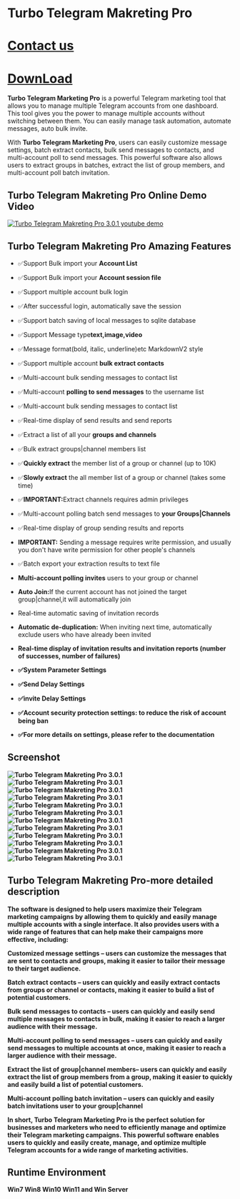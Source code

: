 # Turbo Telegram Makreting Pro

 #  <a href="[https://codecanyon.net/item/telegram-auto-reply-message/40441095](https://t.me/galaxystudioM)" rel="nofollow">Contact us</a>
 
 #  <a href="https://codecanyon.net/item/telegram-auto-reply-message/40441095" rel="nofollow">DownLoad</a>
 
<p><strong>Turbo Telegram Marketing Pro</strong> is a powerful Telegram marketing tool that allows you to manage multiple 
Telegram accounts from one dashboard. This tool gives you the power to manage multiple accounts without switching between them.
 You can easily manage task automation, automate messages, auto bulk invite.</p> 
<p>With <strong>Turbo Telegram Marketing Pro</strong>, users can easily customize message settings, 
batch extract contacts, bulk send messages to contacts, and multi-account poll to send messages.
 This powerful software also allows users to extract groups in batches, extract the list of group members, 
 and multi-account poll batch invitation.</p> 
 
 

<h2>Turbo Telegram Makreting Pro Online Demo Video</h2>
  <a href="https://youtu.be/tioEk-zP47o">
    <img src="https://i.ibb.co/XsDtZf7/youtube.png" alt="Turbo Telegram Makreting Pro 3.0.1 youtube demo"/>
  </a>
 

<h2><strong>Turbo Telegram Makreting Pro Amazing Features</strong></h2>
<ul>
  <li><p>✅Support Bulk import your <strong>Account List</strong></p></li>
  <li><p>✅Support Bulk import your <strong>Account session file</strong></p></li>
  <li><p>✅Support multiple account bulk login</p></li>
  <li><p>✅After successful login, automatically save the session</p></li>
   
  <li><p>✅Support batch saving of local messages to sqlite database</strong></p></li>
  <li><p>✅Support Message type<strong>text,image,video</strong></p></li>
  <li><p>✅Message format(bold, italic, underline)etc MarkdownV2 style</p></li>
 
  <li><p>✅Support multiple account <strong>bulk extract contacts</strong></p></li>
  <li><p>✅Multi-account bulk sending messages to contact list</p></li>
  <li><p>✅Multi-account <strong>polling to send messages</strong> to the username list</p></li>
  <li><p>✅Multi-account bulk sending messages to contact list</p></li>
  <li><p>✅Real-time display of send results and send reports</p></li>
  
  <li><p>✅Extract a list of all your <strong>groups and channels</strong></p></li>
  <li><p>✅Bulk extract groups|channel members list</p></li>
  <li><p>✅<strong>Quickly extract</strong> the member list of a group or channel (up to 10K)</p></li>
  <li><p>✅<strong>Slowly extract</strong> the all member list of a group or channel (takes some time)</p></li>
  <li><p>✅<strong>IMPORTANT:</strong>Extract channels requires admin privileges</p></li>
  <li><p>✅Multi-account polling batch send messages to <strong>your Groups|Channels</strong></p></li>
  <li><p>✅Real-time display of group sending results and reports</p></li>
  <li><p><strong>IMPORTANT:</strong> Sending a message requires write permission, and usually you don't have write permission for other people's channels</p></li>
  <li><p>✅Batch export your extraction results to text file</p></li>
   
  
  <li><p><strong>Multi-account polling invites</strong> users to your group or channel</p></li>
  <li><p><strong>Auto Join:</strong>If the current account has not joined the target group|channel,it will automatically join</p></li>
  <li><p>Real-time automatic saving of invitation records</p></li>
  <li><p><strong>Automatic de-duplication:</strong> When inviting next time, automatically exclude users who have already been invited</p></li> 
  <li><p><strong>Real-time display of invitation results and invitation reports (number of successes, number of failures)</p></li>
   
  
  <li><p>✅System Parameter Settings</p></li>
  <li><p>✅Send Delay Settings</p></li>
  <li><p>✅invite Delay Settings</p></li>
  <li><p>✅<strong>Account security protection settings:</strong> to reduce the risk of account being ban</p></li>
  <li><p>✅For more details on settings, please refer to the documentation</p></li>
</ul>


<h2><strong>Screenshot</strong></h2>
<img src="https://i.ibb.co/0j0vP0b/01.png" alt="Turbo Telegram Makreting Pro 3.0.1" />
<img src="https://i.ibb.co/jvBpQJs/02.png" alt="Turbo Telegram Makreting Pro 3.0.1" />
<img src="https://i.ibb.co/4NjS646/03.png" alt="Turbo Telegram Makreting Pro 3.0.1" />
<img src="https://i.ibb.co/HXMYZ1q/04.png" alt="Turbo Telegram Makreting Pro 3.0.1" />
<img src="https://i.ibb.co/qj26SVX/05.png" alt="Turbo Telegram Makreting Pro 3.0.1" />
<img src="https://i.ibb.co/pz1zDhB/06.png" alt="Turbo Telegram Makreting Pro 3.0.1" />
<img src="https://i.ibb.co/RS7WFmj/07.png" alt="Turbo Telegram Makreting Pro 3.0.1" />
<img src="https://i.ibb.co/7KbH1j4/08.png" alt="Turbo Telegram Makreting Pro 3.0.1" />
<img src="https://i.ibb.co/y0X3qHv/09.png" alt="Turbo Telegram Makreting Pro 3.0.1" />
<img src="https://i.ibb.co/GCqpXzS/10.png" alt="Turbo Telegram Makreting Pro 3.0.1" />
<img src="https://i.ibb.co/bNcC7mK/11.png" alt="Turbo Telegram Makreting Pro 3.0.1" />
<img src="https://i.ibb.co/rbgDBks/12.png" alt="Turbo Telegram Makreting Pro 3.0.1" />

 
<h2><strong>Turbo Telegram Makreting Pro-more detailed description</strong></h2>
<p>The software is designed to help users maximize their Telegram marketing campaigns by allowing them to quickly and easily manage multiple accounts with a single interface. It also provides users with a wide range of features that can help make their campaigns more effective, including:</p>
<p><strong>Customized message settings</strong> – users can customize the messages that are sent to contacts and groups,
 making it easier to tailor their message to their target audience.</p>
<p><strong>Batch extract contacts</strong> – users can quickly and easily extract contacts from groups or channel or contacts, 
making it easier to build a list of potential customers.</p>
<p><strong>Bulk send messages to contacts</strong> – users can quickly and easily send multiple messages to contacts in bulk, making it easier to reach a larger audience with their message.</p>
<p><strong>Multi-account polling to send messages</strong> – users can quickly and easily send messages to multiple accounts at once, making it easier to reach a larger audience with their message.</p>
<p><strong>Extract the list of group|channel members</strong>– users can quickly and easily extract the list of group members from a group, making it easier to quickly and easily build a list of potential customers.</p>
<p><strong>Multi-account polling batch invitation</strong> – users can quickly and easily  batch invitations user to your group|channel</p>
<p>In short, Turbo Telegram Marketing Pro is the perfect solution for businesses and marketers who need to efficiently manage and optimize their Telegram marketing campaigns. This powerful software enables users to quickly and easily create, manage, and optimize multiple Telegram accounts for a wide range of marketing activities.</p>
 

 
<h2><strong>Runtime Environment</strong></h2>
<p>Win7 Win8 Win10 Win11 and Win Server<p>
 
 
 
 
 
 


 

